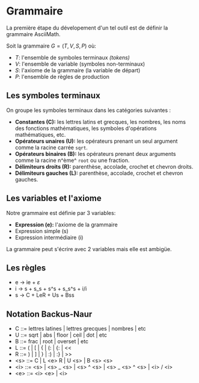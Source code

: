 # Grammaire

La première étape du dévelopement d'un tel outil est de définir la grammaire AsciiMath.

Soit la grammaire $G=(T,V,S,P)$ où:

- $T$: l'ensemble de symboles terminaux *(tokens)*
- $V$: l'ensemble de variable (symboles non-terminaux)
- $S$: l'axiome de la grammaire (la variable de départ)
- $P$: l'ensemble de règles de production

## Les symboles terminaux

On groupe les symboles terminaux dans les catégories suivantes :

- **Constantes (C):** les lettres latins et grecques, les nombres, les noms des fonctions mathématiques, les symboles d'opérations mathématiques, etc.
- **Opérateurs unaires (U):** les opérateurs prenant un seul argument comme la racine carrée `sqrt`.
- **Opérateurs binaires (B):** les opérateurs prenant deux arguments comme la racine n^ème^ `root` ou une fraction.
- **Délimiteurs droits (R):** parenthèse, accolade, crochet et chevron droits.
- **Délimiteurs gauches (L):** parenthèse, accolade, crochet et chevron gauches.

## Les variables et l'axiome

Notre grammaire est définie par 3 variables:

- **Expression (e):** l'axiome de la grammaire
- Expression simple (s)
- Expression intermédiaire (i)

La grammaire peut s'écrire avec 2 variables mais elle est ambigüe.

## Les règles

- e $\rightarrow$ ie + $\varepsilon$
- i $\rightarrow$ s + s_s + s^s + s_s^s + i/i
- s $\rightarrow$ C + LeR + Us + Bss

## Notation Backus-Naur

- C ::= lettres latines | lettres grecques | nombres | etc
- U ::= sqrt | abs | floor | ceil | dot | etc
- B ::= frac | root | overset | etc
- L ::= ( | [ | { | (: | {: | <<
- R ::= ) | ] | } | :) | :} | >>
- \<s\> ::= C | L \<e\> R | U \<s\> | B \<s\> \<s\>
- \<i\> ::= \<s\> | \<s\> _ \<s\> | \<s\> ^ \<s\> | \<s\> _ \<s\> ^ \<s\> | \<i\> / \<i\>
- \<e\> ::= \<i\> \<e\> | \<i\>
